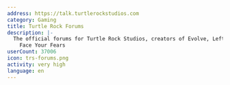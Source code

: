 ```yaml
---
address: https://talk.turtlerockstudios.com
category: Gaming
title: Turtle Rock Forums
description: |-
  The official forums for Turtle Rock Studios, creators of Evolve, Left 4 Dead, and
    Face Your Fears
userCount: 37006
icon: trs-forums.png
activity: very high
language: en
---
```


